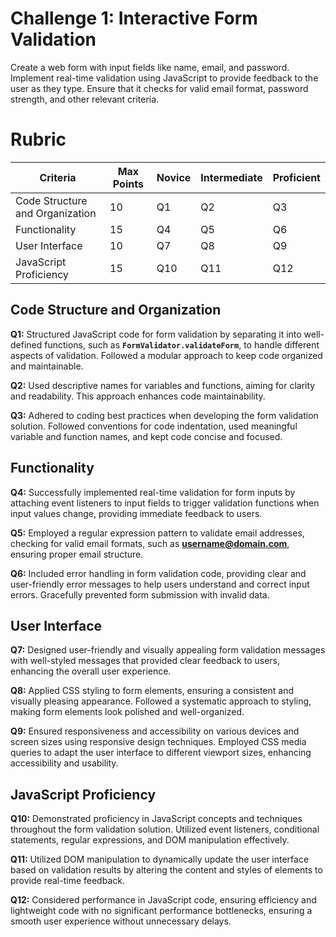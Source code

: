 # Challenge 1: Interactive Form Validation

Create a web form with input fields like name, email, and password. Implement real-time validation using JavaScript to provide feedback to the user as they type. Ensure that it checks for valid email format, password strength, and other relevant criteria.

# Rubric

| Criteria | Max Points | Novice | Intermediate | Proficient |
| --- | --- | --- | --- | --- |
| Code Structure and Organization | 10 | Q1 | Q2 | Q3 |
| Functionality | 15 | Q4 | Q5 | Q6 |
| User Interface | 10 | Q7 | Q8 | Q9 |
| JavaScript Proficiency | 15 | Q10 | Q11 | Q12 |

## Code Structure and Organization

**Q1:** Structured JavaScript code for form validation by separating it into well-defined functions, such as **`FormValidator.validateForm`**, to handle different aspects of validation. Followed a modular approach to keep code organized and maintainable.

**Q2:** Used descriptive names for variables and functions, aiming for clarity and readability. This approach enhances code maintainability.

**Q3:** Adhered to coding best practices when developing the form validation solution. Followed conventions for code indentation, used meaningful variable and function names, and kept code concise and focused.

## Functionality

**Q4:** Successfully implemented real-time validation for form inputs by attaching event listeners to input fields to trigger validation functions when input values change, providing immediate feedback to users.

**Q5:** Employed a regular expression pattern to validate email addresses, checking for valid email formats, such as **username@domain.com**, ensuring proper email structure.

**Q6:** Included error handling in form validation code, providing clear and user-friendly error messages to help users understand and correct input errors. Gracefully prevented form submission with invalid data.

## User Interface

**Q7:** Designed user-friendly and visually appealing form validation messages with well-styled messages that provided clear feedback to users, enhancing the overall user experience.

**Q8:** Applied CSS styling to form elements, ensuring a consistent and visually pleasing appearance. Followed a systematic approach to styling, making form elements look polished and well-organized.

**Q9:** Ensured responsiveness and accessibility on various devices and screen sizes using responsive design techniques. Employed CSS media queries to adapt the user interface to different viewport sizes, enhancing accessibility and usability.

## JavaScript Proficiency

**Q10:** Demonstrated proficiency in JavaScript concepts and techniques throughout the form validation solution. Utilized event listeners, conditional statements, regular expressions, and DOM manipulation effectively.

**Q11:** Utilized DOM manipulation to dynamically update the user interface based on validation results by altering the content and styles of elements to provide real-time feedback.

**Q12:** Considered performance in JavaScript code, ensuring efficiency and lightweight code with no significant performance bottlenecks, ensuring a smooth user experience without unnecessary delays.
